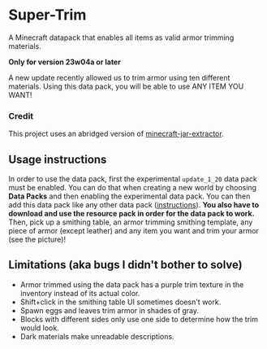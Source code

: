 # Super-Trim
A Minecraft datapack that enables all items as valid armor trimming materials.

**Only for version 23w04a or later**

A new update recently allowed us to trim armor using ten different materials. Using this data pack, you will be able to use ANY ITEM YOU WANT!

### Credit
This project uses an abridged version of [minecraft-jar-extractor](https://github.com/PrismarineJS/minecraft-jar-extractor).

## Usage instructions
In order to use the data pack, first the experimental `update_1_20` data pack must be enabled. You can do that when creating a new world by choosing **Data Packs** and then enabling the experimental data pack. You can then add this data pack like any other data pack ([instructions](https://www.planetminecraft.com/blog/how-to-download-and-install-minecraft-data-packs/)). **You also have to download and use the resource pack in order for the data pack to work.** Then, pick up a smithing table, an armor trimming smithing template, any piece of armor (except leather) and any item you want and trim your armor (see the picture)!

## Limitations (aka bugs I didn't bother to solve)
- Armor trimmed using the data pack has a purple trim texture in the inventory instead of its actual color.
- Shift+click in the smithing table UI sometimes doesn't work.
- Spawn eggs and leaves trim armor in shades of gray.
- Blocks with different sides only use one side to determine how the trim would look.
- Dark materials make unreadable descriptions.
